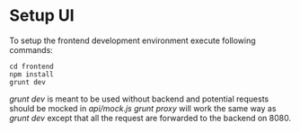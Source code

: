 # Setup UI
To setup the frontend development environment execute following commands:

    cd frontend
    npm install
    grunt dev
    
_grunt dev_ is meant to be used without backend and potential requests should be mocked in _api/mock.js_
_grunt proxy_ will work the same way as _grunt dev_ except that all the request are forwarded to the backend on 8080.